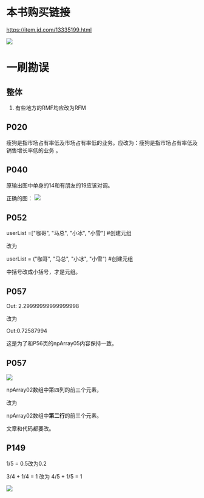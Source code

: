 # 本书购买链接
https://item.jd.com/13335199.html

![](https://uploader.shimo.im/f/mnx7s42ca0FHHXw0.jpg!thumbnail?accessToken=eyJhbGciOiJIUzI1NiIsImtpZCI6ImRlZmF1bHQiLCJ0eXAiOiJKV1QifQ.eyJleHAiOjE2NjM1OTU5ODMsImZpbGVHVUlEIjoiNnJ3aERkSmN3WFBWUEN2ViIsImlhdCI6MTY2MzU5NTY4MywiaXNzIjoidXBsb2FkZXJfYWNjZXNzX3Jlc291cmNlIiwidXNlcklkIjo0MDY0Mjc1NH0.m8lV9XDm4OBLTDIXaj6S-7c981LN4ikC2fCv2nLp_xo)

# 一刷勘误
## 整体
1. 有些地方的RMF均应改为RFM
## P020
 瘦狗是指市场占有率低及市场占有率低的业务。应改为：瘦狗是指市场占有率低及销售增长率低的业务 。

## P040
原输出图中单身的14和有朋友的19应该对调。

正确的图：
![](https://uploader.shimo.im/f/SCVdSMM6o11bH6ly.png!thumbnail?accessToken=eyJhbGciOiJIUzI1NiIsImtpZCI6ImRlZmF1bHQiLCJ0eXAiOiJKV1QifQ.eyJleHAiOjE2NjM1OTU5ODMsImZpbGVHVUlEIjoiNnJ3aERkSmN3WFBWUEN2ViIsImlhdCI6MTY2MzU5NTY4MywiaXNzIjoidXBsb2FkZXJfYWNjZXNzX3Jlc291cmNlIiwidXNlcklkIjo0MDY0Mjc1NH0.m8lV9XDm4OBLTDIXaj6S-7c981LN4ikC2fCv2nLp_xo)

## P052
userList =["咖哥", "马总", "小冰", "小雪"] #创建元组

改为

userList = ("咖哥", "马总", "小冰", "小雪") #创建元组

中括号改成小括号，才是元组。

## P057
Out: 2.29999999999999998

改为

Out:0.72587994

这是为了和P56页的npArray05内容保持一致。
## P057
![](https://uploader.shimo.im/f/6eBjs6P1Z5RFapfG.jpeg!thumbnail?accessToken=eyJhbGciOiJIUzI1NiIsImtpZCI6ImRlZmF1bHQiLCJ0eXAiOiJKV1QifQ.eyJleHAiOjE2NjM1OTU5ODMsImZpbGVHVUlEIjoiNnJ3aERkSmN3WFBWUEN2ViIsImlhdCI6MTY2MzU5NTY4MywiaXNzIjoidXBsb2FkZXJfYWNjZXNzX3Jlc291cmNlIiwidXNlcklkIjo0MDY0Mjc1NH0.m8lV9XDm4OBLTDIXaj6S-7c981LN4ikC2fCv2nLp_xo)

npArray02数组中第四列的前三个元素，

改为

npArray02数组中**第二行**的前三个元素。

文章和代码都要改。
## P149
1/5 = 0.5改为0.2

3/4 + 1/4 = 1 改为 4/5 + 1/5 = 1

![](https://uploader.shimo.im/f/kdmwIwKciLHEurOo.png!thumbnail?accessToken=eyJhbGciOiJIUzI1NiIsImtpZCI6ImRlZmF1bHQiLCJ0eXAiOiJKV1QifQ.eyJleHAiOjE2NjM1OTYyNzYsImZpbGVHVUlEIjoiNnJ3aERkSmN3WFBWUEN2ViIsImlhdCI6MTY2MzU5NTk3NiwiaXNzIjoidXBsb2FkZXJfYWNjZXNzX3Jlc291cmNlIiwidXNlcklkIjo0MDY0Mjc1NH0.hUh5LsyAcOjbj3ACs0ht53Cde9-cKJL67qkjtAWcSYA)
